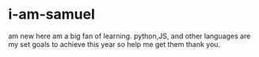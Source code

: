 # i-am-samuel
am new here am a big fan of learning.  python,JS, and other languages are my set goals to achieve this year so help me get them thank you.
